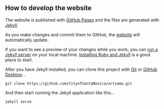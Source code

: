 ## How to develop the website

The website is published with [GitHub Pages](https://pages.github.com) and the files are generated with [Jekyll](https://jekyllrb.com).

As you make changes and commit them to GitHub, the [website](https://beta-artsamo.digitalservice.la) will automatically update.

If you want to see a preview of your changes while you work, you can [run a Jekyll server](https://jekyllrb.com) on your local machine. [Installing Ruby and Jekyll](https://jekyllrb.com/docs/installation/) is a good place to start.

After you have Jekyll installed, you can clone this project with [Git](https://git-scm.com) or [GitHub Desktop](https://desktop.github.com)…

```
git clone https://github.com/CityofSantaMonica/artsamo.git
```

And then start running the Jekyll application like this...

```
jekyll serve
```
